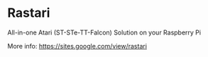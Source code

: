 # Rastari
All-in-one Atari (ST-STe-TT-Falcon) Solution on your Raspberry Pi

More info: https://sites.google.com/view/rastari
